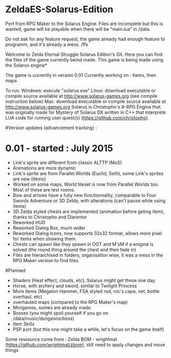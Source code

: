 # ZeldaES-Solarus-Edition
Port from RPG Maker to the Solarus Engine.
Files are incomplete but this is wanted, game will be playable when there will be "main.lua" in /data.

Do not ask for any feature request, the game already had enough feature to programm, and it's already a mess. /ffs

Welcome to Zelda Eternal Struggle Solarus Edition's Git. Here you can find the files of the game currently beind made.
This game is being made using the Solarus engine*

The game is currently in version 0.01
Currently working on : Items, then maps

To run: Windows: execute "solarus.exe" Linux: download executable or compile source available at http://www.solarus-games.org (see compile instruction below) Mac: download executable or compile source available at http://www.solarus-games.org
Solarus is Christopho's A-RPG Engine that was originally made for Mystery of Solarus DX written in C++ that interprete LUA code for running user quest(s) (https://github.com/christopho).

#Version updates (advancement tracking) :
# 0.01  -   started : July 2015
- Link's sprite are different from classic ALTTP (MoS)
- Animations are more dynamic
- Link's sprite are from Parallel Worlds (Euclid, Seth), some Link's sprites are new (items)
- Worked on some maps, World tileset is now from Parallel Worlds too. Most of these  are test rooms.
- Bow and arrows have a fully new fonctionnality, comparable to Four Swords Adventure or 3D Zelda, with alterations (can't pause while using items)
- 3D Zelda styled chests are implemented (animation before geting item), thanks to Christopho and Diarantor
- Reworked HUD
- Reworked Dialog Box, much wider
- Reworked Dialog Icons, now supports 32x32 format, allows more pixel for items when showing them.
- Chests can spawn like they spawn in OOT and M'sM if a enigma is solved (the round thing around the chest and then fade in)
- Files are hierarchised in folders, organisation wise, it was a mess in the RPG Maker version to find files.

#Planned
- Shaders (Heat effect, clouds, etc), Solarus might get these one day.
- Horse, with archery and sword, similar to Twilight Princess
- More items (Megaton Hammer, FSA styled rod, roc's cape, net, bottle overhaul, etc)
- overhauled maps (compared to the RPG Maker's map)
- Minigames, somes are already made.
- Bosses (you might spoil yourself if you go on /data/music/dungeons/boss)
- Item Skills
- PSP port (but this one might take a while, let's focus on the game itself)

Some ressource come from : Zelda BOM - wrightmat (https://github.com/wrightmat/zbom), still need to apply changes and move things
